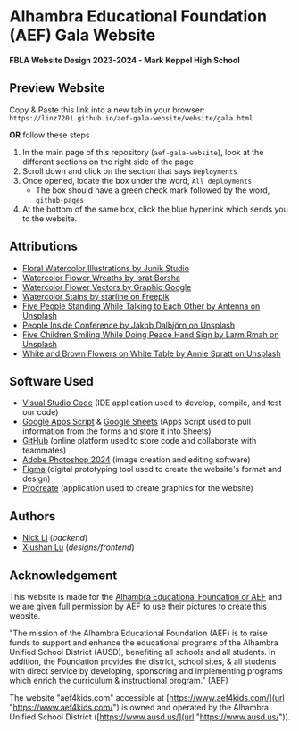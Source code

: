 # Alhambra Educational Foundation (AEF) Gala Website
**FBLA Website Design 2023-2024 - Mark Keppel High School**

## Preview Website
Copy & Paste this link into a new tab in your browser: `https://linz7201.github.io/aef-gala-website/website/gala.html`

**OR** follow these steps
1. In the main page of this repository (`aef-gala-website`), look at the different sections on the right side of the page
2. Scroll down and click on the section that says `Deployments`
3. Once opened, locate the box under the word, `All deployments`
   - The box should have a green check mark followed by the word, `github-pages`
4. At the bottom of the same box, click the blue hyperlink which sends you to the website.

## Attributions
- [Floral Watercolor Illustrations  by Junik Studio](url "https://www.behance.net/JunikStudio")
- [Watercolor Flower Wreaths by Israt Borsha](url "https://www.behance.net/ijborshae157")
- [Watercolor Flower Vectors by Graphic Google](url "https://graphicgoogle.com/download/9-free-watercolor-flower-vectors-for-designers/")
- [Watercolor Stains by starline on Freepik](url "https://www.freepik.com/author/starline")
- [Five People Standing While Talking to Each Other by Antenna on Unsplash](url "https://unsplash.com/photos/five-person-standing-while-talking-each-other-ZDN-G1xBWHY")
- [People Inside Conference by Jakob Dalbjörn on Unsplash](url "https://unsplash.com/photos/people-inside-conference-cuKJre3nyYc")
- [Five Children Smiling While Doing Peace Hand Sign by Larm Rmah on Unsplash](url "https://unsplash.com/photos/five-children-smiling-while-doing-peace-hand-sign-AEaTUnvneik")
- [White and Brown Flowers on White Table by Annie Spratt on Unsplash](url "https://unsplash.com/photos/white-and-brown-flowers-on-white-table-TQSB-suJu1k")
  
## Software Used
- [Visual Studio Code](url "https://code.visualstudio.com/") (IDE application used to develop, compile, and test our code)
- [Google Apps Script](url "https://www.google.com/script/start/") & [Google Sheets](url "https://www.google.com/sheets/about/") (Apps Script used to pull information from the forms and store it into Sheets)
- [GitHub](url "https://github.com/") (online platform used to store code and collaborate with teammates)
- [Adobe Photoshop 2024](url "https://www.adobe.com/products/photoshop.html") (image creation and editing software)
- [Figma](url "https://www.figma.com/") (digital prototyping tool used to create the website's format and design)
- [Procreate](url "https://procreate.com/") (application used to create graphics for the website)

## Authors
- [Nick Li](url "https://github.com/linz7201") (*backend*)
- [Xiushan Lu](url "https://github.com/xiushanlu") (*designs/frontend*)

## Acknowledgement
This website is made for the [Alhambra Educational Foundation or AEF](url "https://www.aef4kids.com/") and we are given full permission by AEF to use their pictures to create this website.

"The mission of the Alhambra Educational Foundation (AEF) is to raise funds to support and enhance the educational programs of the Alhambra Unified School District (AUSD), benefiting all schools and all students. In addition, the Foundation provides the district, school sites, & all students with direct service by developing, sponsoring and implementing programs which enrich the curriculum & instructional program." (AEF)

The website "aef4kids.com" accessible at [https://www.aef4kids.com/](url "https://www.aef4kids.com/") is owned and operated by the Alhambra Unified School District ([https://www.ausd.us/](url "https://www.ausd.us/")).
